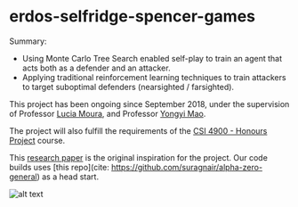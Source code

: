 # erdos-selfridge-spencer-games

Summary:

- Using Monte Carlo Tree Search enabled self-play to train an agent that acts both as a defender and an attacker.
- Applying traditional reinforcement learning techniques to train attackers to target suboptimal defenders (nearsighted / farsighted).

This project has been ongoing since September 2018, under the supervision of Professor [Lucia Moura](http://www.site.uottawa.ca/~lucia/), and Professor [Yongyi Mao](http://www.site.uottawa.ca/~yymao/index_main.html).

The project will also fulfill the requirements of the [CSI 4900 - Honours Project](https://www.site.uottawa.ca/~afelty/csi4900/) course.


This [research paper](https://arxiv.org/pdf/1711.02301) is the original inspiration for the project.
Our code builds uses [this repo](cite: https://github.com/suragnair/alpha-zero-general) as a head start.


![alt text](https://i.imgur.com/XMMzVQm.png "ESS Game Play")
